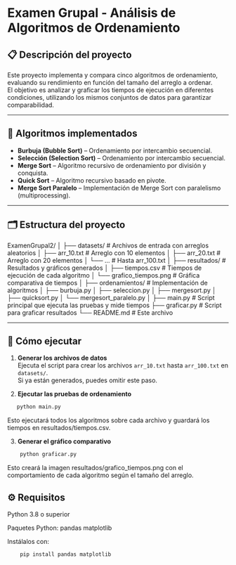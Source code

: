 # Examen Grupal - Análisis de Algoritmos de Ordenamiento

## 📋 Descripción del proyecto

Este proyecto implementa y compara cinco algoritmos de ordenamiento, evaluando su rendimiento en función del tamaño del arreglo a ordenar.  
El objetivo es analizar y graficar los tiempos de ejecución en diferentes condiciones, utilizando los mismos conjuntos de datos para garantizar comparabilidad.

---

## 🧮 Algoritmos implementados

- **Burbuja (Bubble Sort)** – Ordenamiento por intercambio secuencial.
- **Selección (Selection Sort)** – Ordenamiento por intercambio secuencial.
- **Merge Sort** – Algoritmo recursivo de ordenamiento por división y conquista.
- **Quick Sort** – Algoritmo recursivo basado en pivote.
- **Merge Sort Paralelo** – Implementación de Merge Sort con paralelismo (multiprocessing).

---

## 🗂️ Estructura del proyecto

ExamenGrupal2/
│
├── datasets/ # Archivos de entrada con arreglos aleatorios
│ ├── arr_10.txt # Arreglo con 10 elementos
│ ├── arr_20.txt # Arreglo con 20 elementos
│ └── ... # Hasta arr_100.txt
│
├── resultados/ # Resultados y gráficos generados
│ ├── tiempos.csv # Tiempos de ejecución de cada algoritmo
│ └── grafico_tiempos.png # Gráfica comparativa de tiempos
│
├── ordenamientos/ # Implementación de algoritmos
│ ├── burbuja.py
│ ├── seleccion.py
│ ├── mergesort.py
│ ├── quicksort.py
│ └── mergesort_paralelo.py
│
├── main.py # Script principal que ejecuta las pruebas y mide tiempos
├── graficar.py # Script para graficar resultados
└── README.md # Este archivo

---

## 🚀 Cómo ejecutar

1. **Generar los archivos de datos**  
   Ejecuta el script para crear los archivos `arr_10.txt` hasta `arr_100.txt` en `datasets/`.  
   Si ya están generados, puedes omitir este paso.

2. **Ejecutar las pruebas de ordenamiento**  
```bash
   python main.py
```
Esto ejecutará todos los algoritmos sobre cada archivo y guardará los tiempos en resultados/tiempos.csv.

3. **Generar el gráfico comparativo**  
```bash
    python graficar.py
```
Esto creará la imagen resultados/grafico_tiempos.png con el comportamiento de cada algoritmo según el tamaño del arreglo.

## ⚙️ Requisitos
Python 3.8 o superior

Paquetes Python:
    pandas
    matplotlib

Instálalos con:

```bash
    pip install pandas matplotlib
```